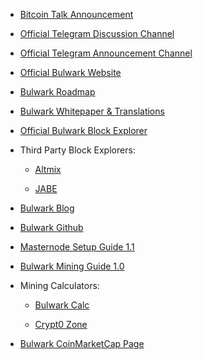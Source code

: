 * [Bitcoin Talk Announcement](https://bitcointalk.org/index.php?topic=2499481.0)

* [Official Telegram Discussion Channel](https://t.me/bulwarkcrypto)

* [Official Telegram Announcement Channel](https://t.me/bulwarkann)

* [Official Bulwark Website](https://bulwarkcrypto.com/)

* [Bulwark Roadmap](https://bulwarkcrypto.com/roadmap/)

* [Bulwark Whitepaper & Translations](https://bulwarkcrypto.com/whitepaper/)

* [Official Bulwark Block Explorer](http://explorer.bulwarkcrypto.com/)

* Third Party Block Explorers:

  * [Altmix](https://altmix.org/coins/10-Bulwark)

  * [JABE](http://jabe.network:3001/)

* [Bulwark Blog](https://bulwarkcrypto.com/blog/)

* [Bulwark Github](https://github.com/bulwark-crypto/Bulwark)

* [Masternode Setup Guide 1.1](https://github.com/bulwark-crypto/Bulwark-MN-Install/blob/master/README.md)

* [Bulwark Mining Guide 1.0](https://bulwarkcrypto.com/bulwark-mining-guide/)

* Mining Calculators:

  * [Bulwark Calc](http://bulwarkcalc.online/)

  * [Crypt0 Zone](https://crypt0.zone/calculator)

* [Bulwark CoinMarketCap Page](https://coinmarketcap.com/currencies/bulwark/)
